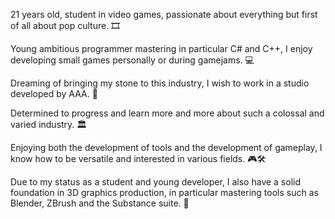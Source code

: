 21 years old, student in video games, passionate about everything but first of all about pop culture. 🎞

Young ambitious programmer mastering in particular C# and C++, I enjoy developing small games personally or during gamejams. 💻

Dreaming of bringing my stone to this industry, I wish to work in a studio developed by AAA. 🏢

Determined to progress and learn more and more about such a colossal and varied industry. 🏛

Enjoying both the development of tools and the development of gameplay, I know how to be versatile and interested in various fields. 🎮🛠

Due to my status as a student and young developer, I also have a solid foundation in 3D graphics production, in particular mastering tools such as Blender, ZBrush and the Substance suite. 🎨
